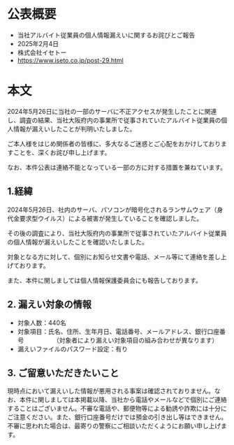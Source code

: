 # 公表概要
- 当社アルバイト従業員の個人情報漏えいに関するお詫びとご報告
- 2025年2月4日
- 株式会社イセトー
- https://www.iseto.co.jp/post-29.html

# 本文
2024年5月26日に当社の一部のサーバに不正アクセスが発生したことに関連し、調査の結果、当社大阪府内の事業所で従事されていたアルバイト従業員の個人情報が漏えいしたことが判明いたしました。

ご本人様をはじめ関係者の皆様に、多大なるご迷惑とご心配をおかけしておりますことを、深くお詫び申し上げます。

なお、本件公表は連絡不能となっている一部の方に対する措置を兼ねています。

## 1.経緯
2024年5月26日、社内のサーバ、パソコンが暗号化されるランサムウェア（身代金要求型ウイルス）による被害が発生していることを確認しました。

その後の調査により、当社大阪府内の事業所で従事されていたアルバイト従業員の個人情報が漏えいしたことを確認いたしました。

対象となる方に対して、個別にお知らせ文書や電話、メール等にて連絡を差し上げております。

また、本件に関しましては個人情報保護委員会にも報告しております。

## 2. 漏えい対象の情報
- 対象人数：440名
- 対象項目：氏名、住所、生年月日、電話番号、メールアドレス、銀行口座番号
　　　　　（対象者により漏えい対象項目の組み合わせが異なります）
- 漏えいファイルのパスワード設定：有り

## 3. ご留意いただきたいこと
現時点において漏えいした情報が悪用される事案は確認されておりません。なお、本件に関しましては本掲載以降、当社から電話やメールなどで個別にご連絡することはございません。不審な電話や、郵便物等による勧誘や詐欺には十分にご注意ください。また、銀行口座番号だけでは預金の引き出し等はできません。不審に思われた場合は、最寄りの警察にご相談いただくようにお願い申し上げます。
